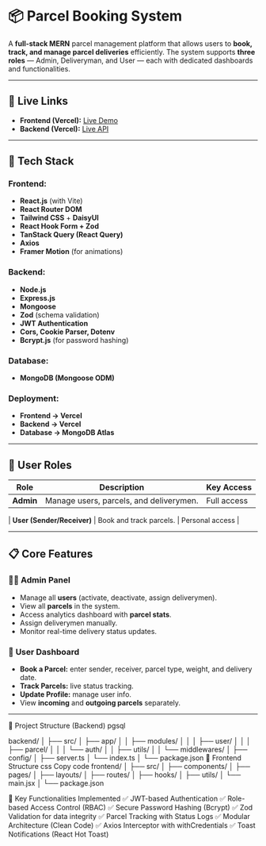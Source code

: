 # 📦 Parcel Booking System

A **full-stack MERN** parcel management platform that allows users to **book, track, and manage parcel deliveries** efficiently. The system supports **three roles** — Admin, Deliveryman, and User — each with dedicated dashboards and functionalities.

---

## 🚀 Live Links

- **Frontend (Vercel):** [Live Demo](https://percel-frontend.vercel.app/)
- **Backend (Vercel):** [Live API](https://assingmnet-5-percel-booking-system.vercel.app/)

---

## 🧩 Tech Stack

### Frontend:
- **React.js** (with Vite)
- **React Router DOM**
- **Tailwind CSS** + **DaisyUI**
- **React Hook Form + Zod**
- **TanStack Query (React Query)**
- **Axios**
- **Framer Motion** (for animations)

### Backend:
- **Node.js**
- **Express.js**
- **Mongoose**
- **Zod** (schema validation)
- **JWT Authentication**
- **Cors, Cookie Parser, Dotenv**
- **Bcrypt.js** (for password hashing)

### Database:
- **MongoDB (Mongoose ODM)**

### Deployment:
- **Frontend → Vercel**
- **Backend → Vercel**
- **Database → MongoDB Atlas**

---

## 👥 User Roles

| Role | Description | Key Access |
|------|--------------|-------------|
| **Admin** | Manage users, parcels, and deliverymen. | Full access |

| **User (Sender/Receiver)** | Book and track parcels. | Personal access |

---

## 📋 Core Features

### 🧑‍💼 **Admin Panel**
- Manage all **users** (activate, deactivate, assign deliverymen).
- View all **parcels** in the system.
- Access analytics dashboard with **parcel stats**.
- Assign deliverymen manually.
- Monitor real-time delivery status updates.

### 👤 **User Dashboard**
- **Book a Parcel:** enter sender, receiver, parcel type, weight, and delivery date.
- **Track Parcels:** live status tracking.
- **Update Profile:** manage user info.
- View **incoming** and **outgoing parcels** separately.

---

🧠 Project Structure (Backend)
pgsql

backend/
│
├── src/
│   ├── app/
│   │   ├── modules/
│   │   │   ├── user/
│   │   │   ├── parcel/
│   │   │   └── auth/
│   │   ├── utils/
│   │   └── middlewares/
│   ├── config/
│   ├── server.ts
│   └── index.ts
│
└── package.json
📂 Frontend Structure
css
Copy code
frontend/
│
├── src/
│   ├── components/
│   ├── pages/
│   ├── layouts/
│   ├── routes/
│   ├── hooks/
│   ├── utils/
│   └── main.jsx
│
└── package.json

🧩 Key Functionalities Implemented
✅ JWT-based Authentication
✅ Role-based Access Control (RBAC)
✅ Secure Password Hashing (Bcrypt)
✅ Zod Validation for data integrity
✅ Parcel Tracking with Status Logs
✅ Modular Architecture (Clean Code)
✅ Axios Interceptor with withCredentials
✅ Toast Notifications (React Hot Toast)
